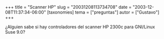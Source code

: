+++
title = "Scanner HP"
slug = "20031208113734708"
date = "2003-12-08T11:37:34-06:00"
[taxonomies]
tema = ["preguntas"]
autor = ["Gustavo"]
+++

¿Alguien sabe si hay controladores del scanner HP 2300c para GNI/Linux
Suse 9.0?


